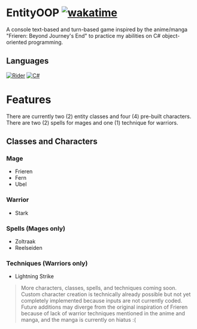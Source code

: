 # EntityOOP  [![wakatime](https://wakatime.com/badge/github/necrokochou/EntityOOP.svg)](https://wakatime.com/badge/github/necrokochou/EntityOOP)
A console text-based and turn-based game inspired by the anime/manga "Frieren: Beyond Journey's End" to practice my abilities on C# object-oriented programming.

## Languages
[![Rider](https://img.shields.io/badge/Rider-000?logo=rider&logoColor=fff)](#)
[![C#](https://custom-icon-badges.demolab.com/badge/C%23-%23239120.svg?logo=cshrp&logoColor=white)](#)

# Features
There are currently two (2) entity classes and four (4) pre-built characters.
There are two (2) spells for mages and one (1) technique for warriors.

## Classes and Characters
### Mage
- Frieren
- Fern
- Ubel

### Warrior
- Stark

### Spells (Mages only)
- Zoltraak
- Reelseiden

### Techniques (Warriors only)
- Lightning Strike

> More characters, classes, spells, and techniques coming soon. <br>
> Custom character creation is technically already possible but not yet completely implemented because inputs are not currently coded. <br>
> Future additions may diverge from the original inspiration of Frieren because of lack of warrior techniques mentioned in the anime and manga, and the manga is currently on hiatus :(
